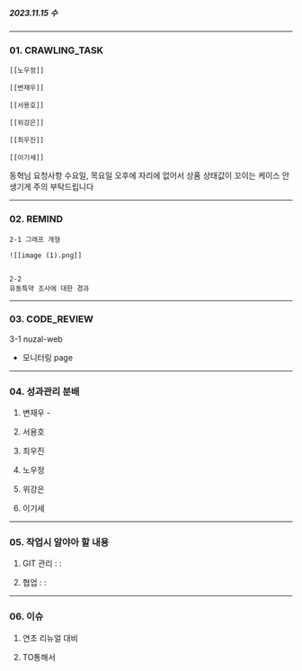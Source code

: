 ##### 2023.11.15 수
---

### 01. CRAWLING_TASK

	[[노우정]]
	
	[[변재우]]
	
	[[서용호]]
	
	[[위강은]]
	
	[[최우진]]
	
	[[이기세]]

동혁님 요청사항
	수요일, 목요일 오후에 자리에 없어서 상품 상태값이 꼬이는 케이스 안생기게 주의 부탁드립니다 

---
### 02. REMIND

	2-1 그래프 개형

	![[image (1).png]]


	2-2 
	유동특약 조사에 대한 경과 

---
### 03. CODE_REVIEW

3-1 nuzal-web 
- 모니터링 page 


---

### 04. 성과관리 분배

1. 변재우 - 

2. 서용호

3. 최우진

4. 노우정

5. 위강은

6. 이기세


---

### 05. 작업시 알야아 할 내용

1. GIT 관리 : : 


3. 협업 : : 


---

### 06. 이슈 

1. 연초 리뉴얼 대비

2. TO통해서 
